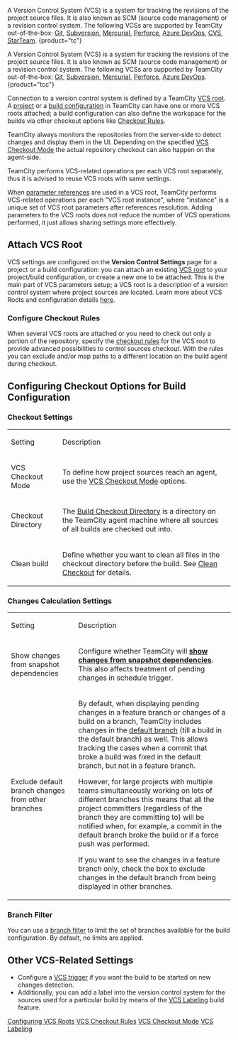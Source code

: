 [//]: # (title: Configuring VCS Settings)
[//]: # (auxiliary-id: Configuring VCS Settings)

A Version Control System (VCS) is a system for tracking the revisions of the project source files. It is also known as SCM (source code management) or a revision control system. The following VCSs are supported by TeamCity out-of-the-box: [Git](git.md), [Subversion](subversion.md), [Mercurial](mercurial.md), [Perforce](perforce.md), [Azure DevOps](team-foundation-version-control.md), [CVS](cvs.md), [StarTeam](starteam.md).
{product="tc"}

A Version Control System (VCS) is a system for tracking the revisions of the project source files. It is also known as SCM (source code management) or a revision control system. The following VCSs are supported by TeamCity out-of-the-box: [Git](git.md), [Subversion](subversion.md), [Mercurial](mercurial.md), [Perforce](perforce.md), [Azure DevOps](team-foundation-version-control.md).
{product="tcc"}

Connection to a version control system is defined by a TeamCity [VCS root](vcs-root.md). A [project](project.md) or a [build configuration](managing-builds.md) in TeamCity can have one or more VCS roots attached; a build configuration can also define the workspace for the builds via other checkout options like [Checkout Rules](vcs-checkout-rules.md).

TeamCity always monitors the repositories from the server-side to detect changes and display them in the UI. Depending on the specified [VCS Checkout Mode](vcs-checkout-mode.md) the actual repository checkout can also happen on the agent-side.

TeamCity performs VCS-related operations per each VCS root separately, thus it is advised to reuse VCS roots with same settings.

When [parameter references](using-build-parameters.md#Using+Build+Parameters+in+Build+Configuration+Settings) are used in a VCS root, TeamCity performs VCS-related operations per each "VCS root instance", where "instance" is a unique set of VCS root parameters after references resolution. Adding parameters to the VCS roots does not reduce the number of VCS operations performed, it just allows sharing settings more effectively.

## Attach VCS Root

VCS settings are configured on the __Version Control Settings__ page for a project or a build configuration: you can attach an existing [VCS root](configuring-vcs-roots.md) to your project/build configuration, or create a new one to be attached. This is the main part of VCS parameters setup; a VCS root is a description of a version control system where project sources are located. Learn more about VCS Roots and configuration details [here](configuring-vcs-roots.md).

### Configure Checkout Rules

When several VCS roots are attached or you need to check out only a portion of the repository, specify the [checkout rules](vcs-checkout-rules.md) for the VCS root to provide advanced possibilities to control sources checkout. With the rules you can exclude and/or map paths to a different location on the build agent during checkout.

## Configuring Checkout Options for Build Configuration

### Checkout Settings

<table><tr>

<td>

Setting

</td>

<td>

Description

</td></tr><tr>

<td>

VCS Сheckout Mode

</td>

<td>

To define how project sources reach an agent, use the [VCS Checkout Mode](vcs-checkout-mode.md) options.

</td></tr><tr>

<td>

Сheckout Directory

</td>

<td>

The [Build Checkout Directory](build-checkout-directory.md) is a directory on the TeamCity agent machine where all sources of all builds are checked out into.

</td></tr><tr>

<td>

Clean build


</td>

<td>

Define whether you want to clean all files in the checkout directory before the build. See [Clean Checkout](clean-checkout.md) for details.

</td></tr></table>

### Changes Calculation Settings

<table><tr>

<td>

Setting

</td>

<td>

Description

</td></tr><tr>

<td>

<anchor name="show-changes-from-snapshot-dependencies"/>

Show changes from snapshot dependencies

</td>

<td>

Configure whether TeamCity will __[show changes from snapshot dependencies](build-dependencies-setup.md#show-changes-from-dependencies)__. This also affects treatment of pending changes in schedule trigger.

</td></tr><tr>

<td>

<anchor name="ConfiguringVCSSettings-excludeDefaultBranch"/>

Exclude default branch changes from other branches

</td>

<td id="excludeDefaultBranch">

By default, when displaying pending changes in a feature branch or changes of a build on a branch, TeamCity includes changes in the [default branch](working-with-feature-branches.md#Default+Branch) (till a build in the default branch) as well. This allows tracking the cases when a commit that broke a build was fixed in the default branch, but not in a feature branch.

However, for large projects with multiple teams simultaneously working on lots of different branches this means that all the project committers (regardless of the branch they are committing to) will be notified when, for example, a commit in the default branch broke the build or if a force push was performed.

If you want to see the changes in a feature branch only, check the box to exclude changes in the default branch from being displayed in other branches.

</td></tr></table>

### Branch Filter

You can use a [branch filter](branch-filter.md) to limit the set of branches available for the build configuration. By default, no limits are applied.

## Other VCS-Related Settings

* Configure a [VCS trigger](configuring-vcs-triggers.md) if you want the build to be started on new changes detection.
* Additionally, you can add a label into the version control system for the sources used for a particular build by means of the [VCS Labeling](vcs-labeling.md) build feature.
 
 <seealso>
        <category ref="admin-guide">
            <a href="configuring-vcs-roots.md">Configuring VCS Roots</a>
            <a href="vcs-checkout-rules.md">VCS Checkout Rules</a>
            <a href="vcs-checkout-mode.md">VCS Checkout Mode</a>
            <a href="vcs-labeling.md">VCS Labeling</a>
        </category>
</seealso>